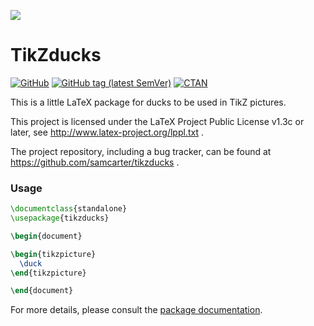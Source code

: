 ![](https://raw.githubusercontent.com/samcarter/tikzducks/main/icon.png)

# TikZducks

[![GitHub](https://img.shields.io/github/license/samcarter/tikzducks.svg?color=blue)](http://www.latex-project.org/lppl.txt)
[![GitHub tag (latest SemVer)](https://img.shields.io/github/tag/samcarter/tikzducks.svg?label=current%20version)](https://github.com/samcarter/tikzducks/releases/latest)
[![CTAN](https://img.shields.io/ctan/v/tikzducks.svg)](https://ctan.org/pkg/tikzducks)

This is a little LaTeX package for ducks to be used in TikZ pictures.

This project is licensed under the LaTeX Project Public License v1.3c or later, see http://www.latex-project.org/lppl.txt . 

The project repository, including a bug tracker, can be found at https://github.com/samcarter/tikzducks .

### Usage

```latex
\documentclass{standalone}
\usepackage{tikzducks}

\begin{document}

\begin{tikzpicture}
  \duck
\end{tikzpicture}

\end{document}
```

For more details, please consult the [package documentation](https://github.com/samcarter/tikzducks/blob/main/DOCUMENTATION.pdf).
